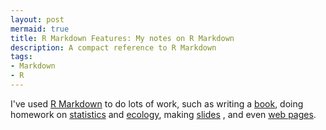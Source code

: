 ```yaml
---
layout: post
mermaid: true
title: R Markdown Features: My notes on R Markdown
description: A compact reference to R Markdown
tags:
- Markdown
- R
---
```


I've used [R Markdown](https://rmarkdown.rstudio.com/) to do lots of work, such as writing a [book](/MVA/), doing homework on [statistics](/notes/106-2/multivariate/) and [ecology](/notes/106-2/Eco_model/spatial_model.html), making [slides](/notes/rmd_features.html#12_beamer_slide_(pdf))
, and even [web pages](https://twlangsurvey.github.io/main/).
